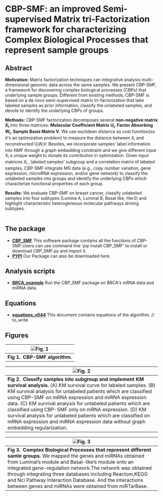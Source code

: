 # CBP-SMF: an improved Semi-supervised Matrix  tri-Factorization framework for characterizing Complex Biological Processes that represent sample groups 

## Abstract

__Motivation:__ Matrix factorization techniques can integrative analysis multi-dimensional genomic data across the same samples. We present CBP-SMF, a framework for discovering complex biological processes (CBPs) that underlying sample groups. Different from existing methods, CBP-SMF is based on a de novo semi-supervised matrix tri-factorization that take labeled samples as prior information, classify the unlabeled samples, and devote to identify the underlying CBPs of groups. 

__Methods:__ CBP-SMF factorization decomposes several **non-negative matrix X<sub>i</sub>** into three matrices: **Molecular Coefficient Matrix U<sub>i</sub>**, **Factor Absorbing W<sub>i</sub>**, **Sample Basis Matrix V**. We use euclidean distance as cost function(so it's an optimization problem) to measure the distance between X<sub>i</sub>  and reconstructed  U<sub>i</sub>W<sub>i</sub>V. Besides, we incorporate samples’ label information into NMF through a graph embedding constraint and we give different input X<sub>i</sub> a unique weight to donate its contribution in optimization. Given input matrices  X<sub>i</sub> , labeled samples' subgroup and a correlation matrix of labeled samples, CBP-SMF integrate MG data (e.g., copy number variation, gene expression, microRNA expression, and/or gene network) to classify the unlabeled samples into groups and identify the underlying CBPs which characterize functional properties of each group.

__Results:__ We evaluate CBP-SMF on breast cancer, classify unlabeled samples into four subtypes (Lumina A, Luminal B, Basal like, Her2) and  highlight characteristic heterogeneous molecular pathways driving subtypes.  
​    

## The package

* [__CBP_SMF__](https://github.com/yuedongwi123/CBP_SMF_package/blob/master/CBP_SMF.py) This software package contains all the functions of CBP-SMF.Users can use command line 'pip install CBP_SMF' to install or download CBP_SMF.py and import it.  
* [__PYPI__](https://pypi.org/project/CBP-SMF/#description) Our Package can also be downloaded here.
## Analysis scripts

* [__BRCA_example__](https://github.com/yuedongwi123/CBP_SMF_package/blob/master/BRCA_example.ipynb) Run the CBP_SMF package on BRCA's mRNA data and miRNA data.   
## Equations

* [__equations_v044__](./equations_v044.ipynb) This document contains equations of the algorithm.  // to_write
## Figures

| ![Fig. 1](https://github.com/yuedongwi123/CBP_SMF_package/blob/master/images/algorithm.png) |
| --------------------------------- |
| **Fig 1. CBP-SMF algorithm.**  |



| ![Fig. 2](https://github.com/yuedongwi123/CBP_SMF_package/blob/master/images/Figure2_survival_4.1.png)                 |
| ------------------------------------------------------------ |
| **Fig 2. Classify samples into subgroup and implement KM survival analysis.** (A) KM survival curve for labeled samples. (B) KM survival analysis for unlabeled patients which are classified using CBP-SMF on mRNA expression and miRNA expression data. (C) KM survival analysis for unlabeled patients which are classified using CBP-SMF only on mRNA expression.  (D) KM survival analysis for unlabeled patients which are classified on mRNA expression and miRNA expression data without graph embedding regularization. |



| ![Fig. 3](https://github.com/yuedongwi123/CBP_SMF_package/blob/master/images/LB_Basal_module.png)                      |
| ------------------------------------------------------------ |
| **Fig 3. Complex Biological Processes that represent different samle groups.** We mapped the genes and miRNAs obtained from Luminal’s module and Basal-like’s module onto an integrated gene-regulation network.The network was obtained through integrating three databases including Reactom,KEGG and Nci Pathway Interaction Database. And the interactions between genes and miRNAs were obtained from miRTarBase. |

